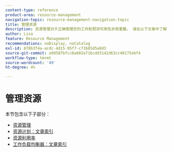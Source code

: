 ```yaml
---
content-type: reference
product-area: resource-management
navigation-topic: resource-management-navigation-topic
title: 管理资源
description: 资源管理对于正确管理您的工作和预测可用性非常重要。 请在以下文章中了解如何规划和安排您的工作资源。
author: Lisa
feature: Resource Management
recommendations: noDisplay, noCatalog
exl-id: 6f8b3f4a-acdc-4d15-95f7-c71b85d5a8d3
source-git-commit: a9d507bfcc0a602e71bcdd3142d63cc40175ebf4
workflow-type: tm+mt
source-wordcount: '49'
ht-degree: 4%

---
```


# 管理资源

本节包含以下子部分：

* [资源管理](../resource-mgmt/resource-mgmt-overview/resource-management-overview.md)
* [资源计划：文章索引](../resource-mgmt/resource-planning/resource-planning-overview.md)
* [资源利用率](../resource-mgmt/resource-utilization/resource-utilization.md)
* [工作负载均衡器：文章索引](../resource-mgmt/workload-balancer/workload-balancer.md)
